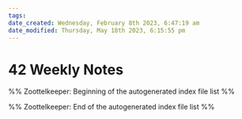 ```yaml
---
tags: 
date_created: Wednesday, February 8th 2023, 6:47:19 am
date_modified: Thursday, May 18th 2023, 6:15:55 pm
---
```

# 42 Weekly Notes
%% Zoottelkeeper: Beginning of the autogenerated index file list  %%

%% Zoottelkeeper: End of the autogenerated index file list  %%
